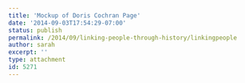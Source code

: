 ```yaml
---
title: 'Mockup of Doris Cochran Page'
date: '2014-09-03T17:54:29-07:00'
status: publish
permalink: /2014/09/linking-people-through-history/linkingpeople
author: sarah
excerpt: ''
type: attachment
id: 5271
---
```

<!DOCTYPE html PUBLIC "-//W3C//DTD HTML 4.0 Transitional//EN" "http://www.w3.org/TR/REC-html40/loose.dtd">
<?xml encoding="UTF-8">
